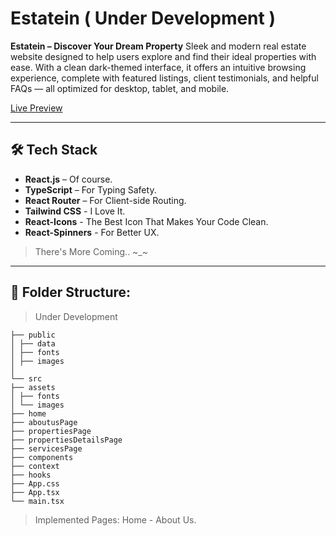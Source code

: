 # Estatein ( Under Development )

**Estatein – Discover Your Dream Property**
Sleek and modern real estate website designed to help users explore and find their ideal properties with ease. With a clean dark-themed interface, it offers an intuitive browsing experience, complete with featured listings, client testimonials, and helpful FAQs — all optimized for desktop, tablet, and mobile.

[Live Preview](https://estatein-ma.netlify.app/)

---

## 🛠 Tech Stack

- **React.js** – Of course.
- **TypeScript** – For Typing Safety.
- **React Router** – For Client-side Routing.
- **Tailwind CSS** - I Love It.
- **React-Icons** - The Best Icon That Makes Your Code Clean.
- **React-Spinners** - For Better UX.

> There's More Coming.. ~\_~

---

## 📁 Folder Structure:

> Under Development

```
├── public
│ ├── data
│ ├── fonts
│ ├── images
│
└── src
├── assets
│ ├── fonts
│ └── images
├── home
├── aboutusPage
├── propertiesPage
├── propertiesDetailsPage
├── servicesPage
├── components
├── context
├── hooks
├── App.css
├── App.tsx
└── main.tsx
```

> Implemented Pages: Home - About Us.
